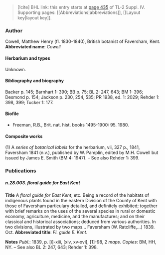 > [!cite] BHL link: this entry starts at [page 435](https://www.biodiversitylibrary.org/page/33266112) of TL-2 Suppl. IV.
> Supporting pages: [[Abbreviations|abbreviations]], [[Layout key|layout key]].

### Author

Cowell, Matthew Henry (fl. 1830-1840), British botanist of Faversham, Kent. 
**Abbreviated name**: *Cowell*

#### Herbarium and types

Unknown.

#### Bibliography and biography

Backer p. 145; Barnhart 1: 390; BB p. 75; BL 2: 247, 643; BM 1: 396; Desmond p. 154; Jackson p. 230, 254, 535; PR 1938, ed. 1: 2029; Rehder 1: 398, 399; Tucker 1: 177.

#### Biofile

- Freeman, R.B., Brit. nat. hist. books 1495-1900: 95. 1980.

#### Composite works

(1) A *series of botanical labels* for the herbarium, vii, 327 p., 1841, Faversham 1841 (n.v.), published by W. Pamplin, edited by M.H. Cowell but issued by James E. Smith (BM 4: 1947). – See also Rehder 1: 399.

### Publications

##### n.28.003. floral guide for East Kent

**Title**
A *floral guide for East Kent*, etc. Being a record of the habitats of indigenous plants found in the eastern Division of the County of Kent with those of Faversham particulary detailed, and definitely exhibited; together with brief remarks on the uses of the several species in rural or domestic economy, agriculture, medicine, and the manufactures; and on their classical and historical associations; deduced from various authorities. In two divisions, illustrated by two maps... Faversham (W. Ratcliffe,...) 1839. Oct.
**Abbreviated title**: *Fl. guide E. Kent*.

**Notes**
*Publ*.: 1839, p. \[i\]-xiii, \[xiv, xv-xvi\], \[1\]-98, 2 *maps*. *Copies*: BM, HH, NY. – See also BL 2: 247, 643; Rehder 1: 398.

